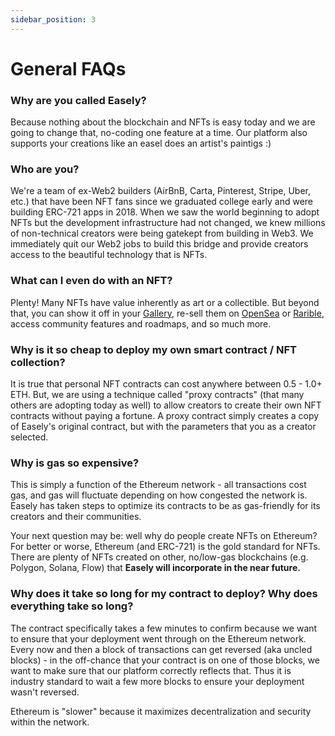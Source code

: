 ```yaml
---
sidebar_position: 3
---
```


# General FAQs

### Why are you called Easely? 

Because nothing about the blockchain and NFTs is easy today and we are going to change that, no-coding one feature at a time. Our platform also supports your creations like an easel does an artist's paintigs :)  

### Who are you? 

We're a team of ex-Web2 builders (AirBnB, Carta, Pinterest, Stripe, Uber, etc.) that have been NFT fans since we graduated college early and were building ERC-721 apps in 2018. When we saw the world beginning to adopt NFTs but the development infrastructure had not changed, we knew millions of non-technical creators were being gatekept from building in Web3. We immediately quit our Web2 jobs to build this bridge and provide creators access to the beautiful technology that is NFTs. 

### What can I even do with an NFT? 

Plenty! Many NFTs have value inherently as art or a collectible. But beyond that, you can show it off in your [Gallery](https://gallery.so/), re-sell them on [OpenSea](https://opensea.io/) or [Rarible](https://rarible.com/), access community features and roadmaps, and so much more. 

### Why is it so cheap to deploy my own smart contract / NFT collection? 

It is true that personal NFT contracts can cost anywhere between 0.5 - 1.0+ ETH. But, we are using a technique called "proxy contracts" (that many others are adopting today as well) to allow creators to create their own NFT contracts without paying a fortune. A proxy contract simply creates a copy of Easely's original contract, but with the parameters that you as a creator selected. 

### Why is gas so expensive? 

This is simply a function of the Ethereum network - all transactions cost gas, and gas will fluctuate depending on how congested the network is. Easely has taken steps to optimize its contracts to be as gas-friendly for its creators and their communities. 

Your next question may be: well why do people create NFTs on Ethereum? For better or worse, Ethereum (and ERC-721) is the gold standard for NFTs. There are plenty of NFTs created on other, no/low-gas blockchains (e.g. Polygon, Solana, Flow) that **Easely will incorporate in the near future.**

### Why does it take so long for my contract to deploy? Why does everything take so long? 

The contract specifically takes a few minutes to confirm because we want to ensure that your deployment went through on the Ethereum network. Every now and then a block of transactions can get reversed (aka uncled blocks) - in the off-chance that your contract is on one of those blocks, we want to make sure that our platform correctly reflects that. Thus it is industry standard to wait a few more blocks to ensure your deployment wasn't reversed.

Ethereum is "slower" because it maximizes decentralization and security within the network. 